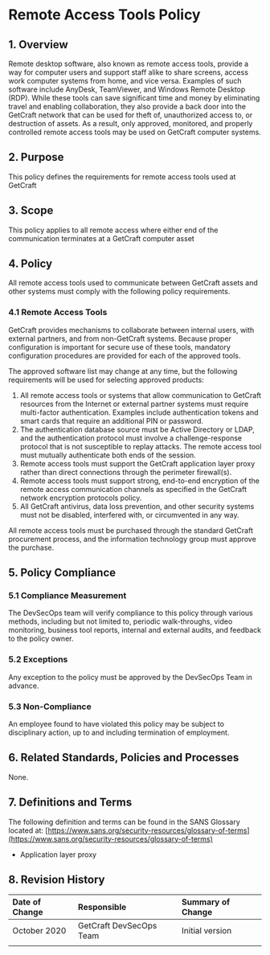 # Remote Access Tools Policy

## 1. Overview

Remote desktop software, also known as remote access tools, provide a way for computer users and support staff alike to share screens, access work computer systems from home, and vice versa. Examples of such software include AnyDesk, TeamViewer, and Windows Remote Desktop \(RDP\).  While these tools can save significant time and money by eliminating travel and enabling collaboration, they also provide a back door into the GetCraft network that can be used for theft of, unauthorized access to, or destruction of assets. As a result, only approved, monitored, and properly controlled remote access tools may be used on GetCraft computer systems.

## 2. Purpose

This policy defines the requirements for remote access tools used at GetCraft

## 3. Scope

This policy applies to all remote access where either end of the communication terminates at a GetCraft computer asset

## 4. Policy

All remote access tools used to communicate between GetCraft assets and other systems must comply with the following policy requirements.

### 4.1 Remote Access Tools

GetCraft provides mechanisms to collaborate between internal users, with external partners, and from non-GetCraft systems. Because proper configuration is important for secure use of these tools, mandatory configuration procedures are provided for each of the approved tools.

The approved software list may change at any time, but the following requirements will be used for selecting approved products:

1. All remote access tools or systems that allow communication to GetCraft resources from the Internet or external partner systems must require multi-factor authentication. Examples include authentication tokens and smart cards that require an additional PIN or password.
2. The authentication database source must be Active Directory or LDAP, and the authentication protocol must involve a challenge-response protocol that is not susceptible to replay attacks. The remote access tool must mutually authenticate both ends of the session.
3. Remote access tools must support the GetCraft application layer proxy rather than direct connections through the perimeter firewall\(s\).
4. Remote access tools must support strong, end-to-end encryption of the remote access communication channels as specified in the GetCraft network encryption protocols policy.
5. All GetCraft antivirus, data loss prevention, and other security systems must not be disabled, interfered with, or circumvented in any way.

All remote access tools must be purchased through the standard GetCraft procurement process, and the information technology group must approve the purchase.

## 5. Policy Compliance

### 5.1 Compliance Measurement

The DevSecOps team will verify compliance to this policy through various methods, including but not limited to, periodic walk-throughs, video monitoring, business tool reports, internal and external audits, and feedback to the policy owner.

### 5.2 Exceptions

Any exception to the policy must be approved by the DevSecOps Team in advance.

### 5.3 Non-Compliance

An employee found to have violated this policy may be subject to disciplinary action, up to and including termination of employment.

## 6. Related Standards, Policies and Processes

None.

## 7. Definitions and Terms

The following definition and terms can be found in the SANS Glossary located at: [https://www.sans.org/security-resources/glossary-of-terms](https://www.sans.org/security-resources/glossary-of-terms)

* Application layer proxy

## 8. Revision History

| **Date of Change** | **Responsible** | **Summary of Change** |
| :--- | :--- | :--- |
| October 2020 | GetCraft DevSecOps Team | Initial version |
|  |  |  |

